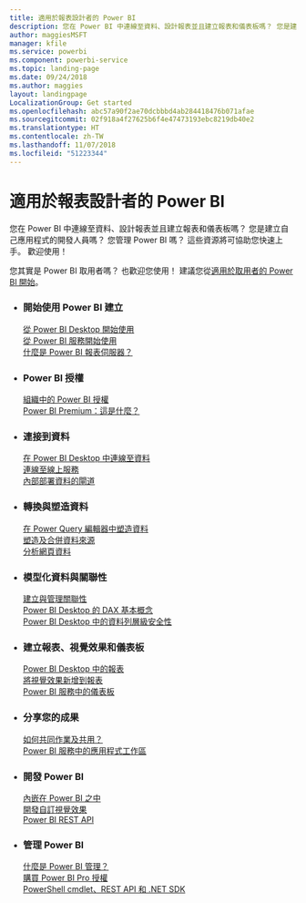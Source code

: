 ```yaml
---
title: 適用於報表設計者的 Power BI
description: 您在 Power BI 中連線至資料、設計報表並且建立報表和儀表板嗎？ 您是建立自己應用程式的開發人員，還是 Power BI 系統管理員？
author: maggiesMSFT
manager: kfile
ms.service: powerbi
ms.component: powerbi-service
ms.topic: landing-page
ms.date: 09/24/2018
ms.author: maggies
layout: landingpage
LocalizationGroup: Get started
ms.openlocfilehash: abc57a90f2ae70dcbbbd4ab284418476b071afae
ms.sourcegitcommit: 02f918a4f27625b6f4e47473193ebc8219db40e2
ms.translationtype: HT
ms.contentlocale: zh-TW
ms.lasthandoff: 11/07/2018
ms.locfileid: "51223344"
---
```

# <a name="power-bi-for-report-designers"></a>適用於報表設計者的 Power BI

您在 Power BI 中連線至資料、設計報表並且建立報表和儀表板嗎？ 您是建立自己應用程式的開發人員嗎？ 您管理 Power BI 嗎？ 這些資源將可協助您快速上手。 歡迎使用！

您其實是 Power BI 取用者嗎？ 也歡迎您使用！ 建議您從[適用於取用者的 Power BI 開始](consumer/power-bi-consumer-landing.md)。

<ul class="panelContent cardsF"> 
              <li> 
                             <div class="cardSize"> 
                                           <div class="cardPadding"> 
                                                          <div class="card"> 
                                                                        <div class="cardText"> 
                                                                                      <h3>開始使用 Power BI 建立</h3> 
                                                                                      <p></p>
                                                                                            <a href="desktop-what-is-desktop.md">從 Power BI Desktop 開始使用</a><br/> 
                                                                                            <a href="power-bi-overview.md">從 Power BI 服務開始使用</a><br/> 
                                                                                            <a href="report-server/get-started.md">什麼是 Power BI 報表伺服器？</a>
                                                                        </div> 
                                                          </div> 
                                           </div> 
                             </div> 
              </li>
              <li> 
                             <div class="cardSize"> 
                                           <div class="cardPadding"> 
                                                          <div class="card"> 
                                                                        <div class="cardText"> 
                                                                                      <h3>Power BI 授權</h3> 
                                                                                      <p></p>
                                                                                            <a href="service-admin-licensing-organization.md">組織中的 Power BI 授權</a><br/> 
                                                                                            <a href="service-premium.md">Power BI Premium：這是什麼？</a> 
                                                                        </div> 
                                                          </div> 
                                           </div> 
                             </div> 
              </li>
              <li> 
                             <div class="cardSize"> 
                                           <div class="cardPadding"> 
                                                          <div class="card"> 
                                                                        <div class="cardText"> 
                                                                                      <h3>連接到資料</h3> 
                                                                                      <p></p>
                                                                                            <a href="desktop-quickstart-connect-to-data.md">在 Power BI Desktop 中連線至資料</a><br/> 
                                                                                            <a href="service-connect-to-services.md">連線至線上服務</a><br/> 
                                                                                            <a href="service-gateway-install.md">內部部署資料的閘道</a>
                                                                        </div> 
                                                          </div> 
                                           </div> 
                             </div> 
              </li>
              <li> 
                             <div class="cardSize"> 
                                           <div class="cardPadding"> 
                                                          <div class="card"> 
                                                                        <div class="cardText"> 
                                                                                      <h3>轉換與塑造資料</h3> 
                                                                                      <p></p>
                                                                                            <a href="desktop-common-query-tasks.md">在 Power Query 編輯器中塑造資料</a><br/> 
                                                                                            <a href="desktop-shape-and-combine-data.md">塑造及合併資料來源</a><br/> 
                                                                                            <a href="desktop-tutorial-importing-and-analyzing-data-from-a-web-page.md">分析網頁資料</a>
                                                                        </div> 
                                                          </div> 
                                           </div> 
                             </div> 
              </li>
              <li> 
                             <div class="cardSize"> 
                                           <div class="cardPadding"> 
                                                          <div class="card"> 
                                                                       <div class="cardText"> 
                                                                                      <h3>模型化資料與關聯性</h3> 
                                                                                      <p></p>
                                                                                            <a href="desktop-create-and-manage-relationships.md">建立與管理關聯性</a><br/>
                                                                                            <a href="desktop-quickstart-learn-dax-basics.md">Power BI Desktop 的 DAX 基本概念</a><br/> 
                                                                                            <a href="service-admin-rls.md">Power BI Desktop 中的資料列層級安全性</a> 
                                                                        </div> 
                                                          </div> 
                                           </div> 
                             </div> 
              </li>
              <li> 
                             <div class="cardSize"> 
                                           <div class="cardPadding"> 
                                                          <div class="card"> 
                                                                        <div class="cardText"> 
                                                                                      <h3>建立報表、視覺效果和儀表板</h3> 
                                                                                      <p></p>
                                                                                            <a href="desktop-report-view.md">Power BI Desktop 中的報表</a><br/> 
                                                                                            <a href="power-bi-report-add-visualizations-i.md">將視覺效果新增到報表</a><br/> 
                                                                                            <a href="service-dashboard-create.md">Power BI 服務中的儀表板</a>
                                                                        </div> 
                                                          </div> 
                                           </div> 
                             </div> 
              </li>
              <li> 
                             <div class="cardSize"> 
                                           <div class="cardPadding"> 
                                                          <div class="card"> 
                                                                        <div class="cardText"> 
                                                                                      <h3>分享您的成果</h3> 
                                                                                      <p></p>
                                                                                            <a href="service-how-to-collaborate-distribute-dashboards-reports.md">如何共同作業及共用？</a><br/>
                                                                                            <a href="service-create-workspaces.md">Power BI 服務中的應用程式工作區</a> 
                                                                        </div> 
                                                          </div> 
                                           </div> 
                             </div> 
              </li>
              <li> 
                             <div class="cardSize"> 
                                           <div class="cardPadding"> 
                                                          <div class="card"> 
                                                                        <div class="cardText"> 
                                                                                      <h3>開發 Power BI</h3> 
                                                                                      <p></p>
                                                                                            <a href="developer/embedding.md">內嵌在 Power BI 之中</a><br/> 
                                                                                            <a href="developer/custom-visual-develop-tutorial.md">開發自訂視覺效果</a><br/> 
                                                                                            <a href="https://docs.microsoft.com/rest/api/power-bi">Power BI REST API</a>
                                                                        </div> 
                                                          </div> 
                                           </div> 
                             </div> 
              </li>
              <li> 
                             <div class="cardSize"> 
                                           <div class="cardPadding"> 
                                                          <div class="card"> 
                                                                        <div class="cardText"> 
                                                                                      <h3>管理 Power BI</h3> 
                                                                                      <p></p>
                                                                                            <a href="service-admin-administering-power-bi-in-your-organization.md">什麼是 Power BI 管理？</a><br/> 
                                                                                            <a href="service-admin-purchasing-power-bi-pro.md">購買 Power BI Pro 授權</a><br/>
                                                                                            <a href="service-admin-reference.md">PowerShell cmdlet、REST API 和 .NET SDK</a>
                                                                        </div> 
                                                          </div> 
                                           </div> 
                             </div> 
              </li>
</ul>



